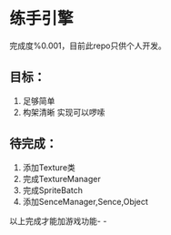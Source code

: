 # 练手引擎

完成度%0.001，目前此repo只供个人开发。

## 目标：

1. 足够简单
2. 构架清晰 实现可以啰嗦


## 待完成：

1. 添加Texture类
2. 完成TextureManager
3. 完成SpriteBatch
4. 添加SenceManager,Sence,Object


以上完成才能加游戏功能- -
